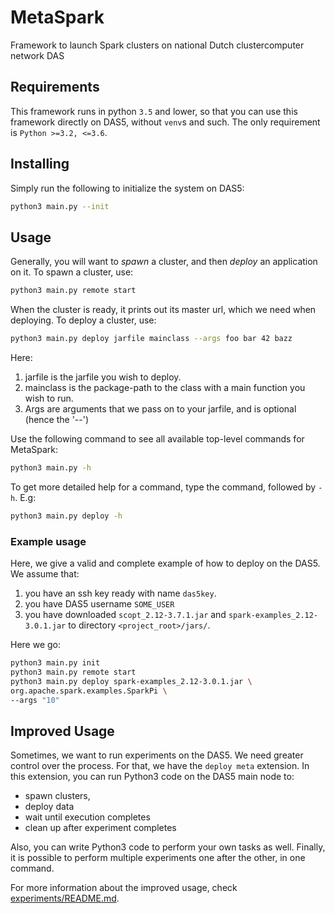 # MetaSpark
Framework to launch Spark clusters on national Dutch clustercomputer network DAS 

## Requirements
This framework runs in python `3.5` and lower, so that you can use this framework directly on DAS5, without `venv`s and such. The only requirement is `Python >=3.2, <=3.6`.

## Installing
Simply run the following to initialize the system on DAS5:
```bash
python3 main.py --init
```

## Usage
Generally, you will want to *spawn* a cluster, and then *deploy* an application on it.
To spawn a cluster, use:
```bash
python3 main.py remote start
```
When the cluster is ready, it prints out its master url, which we need when deploying.
To deploy a cluster, use:
```bash
python3 main.py deploy jarfile mainclass --args foo bar 42 bazz
```
Here:
 1. jarfile is the jarfile you wish to deploy.
 2. mainclass is the package-path to the class with a main function you wish to run.
 3. Args are arguments that we pass on to your jarfile, and is optional (hence the '--')

Use the following command to see all available top-level commands for MetaSpark:
```bash
python3 main.py -h
```
To get more detailed help for a command, type the command, followed by `-h`. E.g:
```bash
python3 main.py deploy -h
```

### Example usage
Here, we give a valid and complete example of how to deploy on the DAS5. We assume that:
 1. you have an ssh key ready with name `das5key`.
 2. you have DAS5 username `SOME_USER`
 3. you have downloaded `scopt_2.12-3.7.1.jar` and 
 `spark-examples_2.12-3.0.1.jar` to directory `<project_root>/jars/`.

Here we go:
```bash
python3 main.py init
python3 main.py remote start
python3 main.py deploy spark-examples_2.12-3.0.1.jar \
org.apache.spark.examples.SparkPi \
--args "10"
```


## Improved Usage
Sometimes, we want to run experiments on the DAS5. We need greater control over the process.
For that, we have the `deploy meta` extension. In this extension, you can run Python3 code on the DAS5 main node to:
 - spawn clusters,
 - deploy data
 - wait until execution completes
 - clean up after experiment completes

Also, you can write Python3 code to perform your own tasks as well.
Finally, it is possible to perform multiple experiments one after the other, in one command.

For more information about the improved usage, check [experiments/README.md](/experiments/README.md).